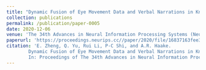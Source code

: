```yaml
---
title: "Dynamic Fusion of Eye Movement Data and Verbal Narrations in Knowledge-rich Domains"
collection: publications
permalink: /publication/paper-0005
date: 2020-12-06
venue: 'The 34th Advances in Neural Information Processing Systems (NeurIPS 2020)'
paperurl: 'https://proceedings.neurips.cc//paper/2020/file/16837163fee34175358a47e0b51485ff-Paper.pdf'
citation: 'E. Zheng, Q. Yu, Rui Li, P-C Shi, and A.R. Haake.
        Dynamic Fusion of Eye Movement Data and Verbal Narrations in Knowledge-rich Domains.
        In: Proceedings of The 34th Advances in Neural Information Processing Systems (NeurIPS 2020).'
---
```


